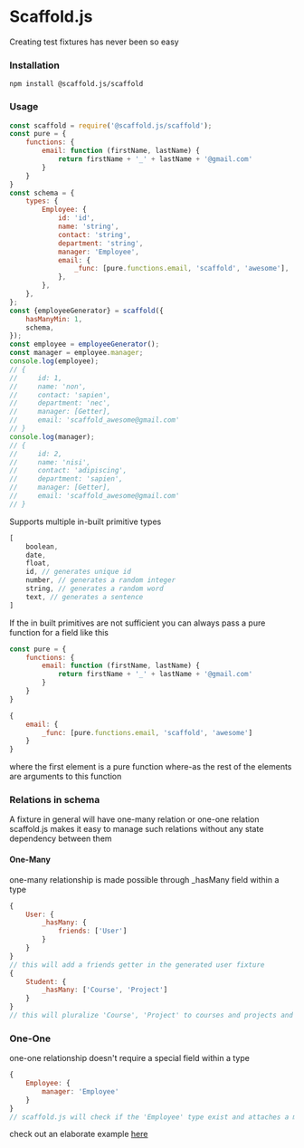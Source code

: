 # Scaffold.js

Creating test fixtures has never been so easy

### Installation

```npm install @scaffold.js/scaffold```

### Usage

```js
const scaffold = require('@scaffold.js/scaffold');
const pure = {
    functions: {
        email: function (firstName, lastName) {
            return firstName + '_' + lastName + '@gmail.com'
        }
    }
}
const schema = {
    types: {
        Employee: {
            id: 'id',
            name: 'string',
            contact: 'string',
            department: 'string',
            manager: 'Employee',
            email: {
                _func: [pure.functions.email, 'scaffold', 'awesome'],
            },
        },
    },
};
const {employeeGenerator} = scaffold({
    hasManyMin: 1,
    schema,
});
const employee = employeeGenerator();
const manager = employee.manager;
console.log(employee);
// {
//     id: 1,
//     name: 'non',
//     contact: 'sapien',
//     department: 'nec',
//     manager: [Getter],
//     email: 'scaffold_awesome@gmail.com'
// }
console.log(manager);
// {
//     id: 2,
//     name: 'nisi',
//     contact: 'adipiscing',
//     department: 'sapien',
//     manager: [Getter],
//     email: 'scaffold_awesome@gmail.com'
// }
```

Supports multiple in-built primitive types

```js
[
    boolean,
    date,
    float,
    id, // generates unique id
    number, // generates a random integer
    string, // generates a random word
    text, // generates a sentence
]
```

If the in built primitives are not sufficient you can always pass a pure function for a field like this

```js
const pure = {
    functions: {
        email: function (firstName, lastName) {
            return firstName + '_' + lastName + '@gmail.com'
        }
    }
}

{
    email: {
        _func: [pure.functions.email, 'scaffold', 'awesome']
    }
}
```

where the first element is a pure function where-as the rest of the elements are arguments to this function

### Relations in schema

A fixture in general will have one-many relation or one-one relation scaffold.js makes it easy to manage such relations
without any state dependency between them

#### One-Many

one-many relationship is made possible through _hasMany field within a type

```js
{
    User: {
        _hasMany: {
            friends: ['User']
        }
    }
}
// this will add a friends getter in the generated user fixture
{
    Student: {
        _hasMany: ['Course', 'Project']
    }
}
// this will pluralize 'Course', 'Project' to courses and projects and add them as getters to the generated Student fixture
```

### One-One

one-one relationship doesn't require a special field within a type

```js
{
    Employee: {
        manager: 'Employee'
    }
}
// scaffold.js will check if the 'Employee' type exist and attaches a manager getter to the generated employee fixture
```

check out an elaborate example [here](https://github.com/sreekar2307/scaffold.js/blob/master/examples/scaffold-git.js) 

